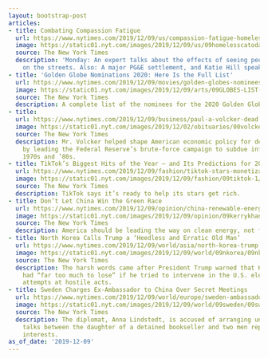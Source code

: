 ```yaml
---
layout: bootstrap-post
articles:
- title: Combating Compassion Fatigue
  url: https://www.nytimes.com/2019/12/09/us/compassion-fatigue-homeless-california.html
  image: https://static01.nyt.com/images/2019/12/09/us/09homelesscatoday/merlin_165167118_277658de-8ab9-4b55-8101-c11bc19a48b6-facebookJumbo.jpg
  source: The New York Times
  description: 'Monday: An expert talks about the effects of seeing people living
    on the streets. Also: A major PG&E settlement, and Katie Hill speaks out.'
- title: 'Golden Globe Nominations 2020: Here Is the Full List'
  url: https://www.nytimes.com/2019/12/09/movies/golden-globes-nominees-list.html
  image: https://static01.nyt.com/images/2019/12/09/arts/09GLOBES-LIST-irishman/09GLOBES-LIST-irishman-facebookJumbo.jpg
  source: The New York Times
  description: A complete list of the nominees for the 2020 Golden Globe Awards.
- title: 
  url: https://www.nytimes.com/2019/12/09/business/paul-a-volcker-dead.html
  image: https://static01.nyt.com/images/2019/12/02/obituaries/00volcker-toppix-sub/00volcker-toppix-sub-facebookJumbo.jpg
  source: The New York Times
  description: Mr. Volcker helped shape American economic policy for decades, notably
    by leading the Federal Reserve’s brute-force campaign to subdue inflation in the
    1970s and ’80s.
- title: TikTok’s Biggest Hits of the Year — and Its Predictions for 2020
  url: https://www.nytimes.com/2019/12/09/fashion/tiktok-stars-monetization.html
  image: https://static01.nyt.com/images/2019/12/09/fashion/09tiktok-1/09tiktok-1-facebookJumbo.jpg
  source: The New York Times
  description: TikTok says it’s ready to help its stars get rich.
- title: Don’t Let China Win the Green Race
  url: https://www.nytimes.com/2019/12/09/opinion/china-renewable-energy.html
  image: https://static01.nyt.com/images/2019/12/09/opinion/09kerrykhanna1/09kerrykhanna1-facebookJumbo.jpg
  source: The New York Times
  description: America should be leading the way on clean energy, not falling behind.
- title: North Korea Calls Trump a ‘Heedless and Erratic Old Man’
  url: https://www.nytimes.com/2019/12/09/world/asia/north-korea-trump.html
  image: https://static01.nyt.com/images/2019/12/09/world/09nkorea/09nkorea-facebookJumbo.jpg
  source: The New York Times
  description: The harsh words came after President Trump warned that Kim Jong-un
    had “far too much to lose” if he tried to intervene in the U.S. elections with
    attempts at hostile acts.
- title: Sweden Charges Ex-Ambassador to China Over Secret Meetings
  url: https://www.nytimes.com/2019/12/09/world/europe/sweden-ambassador-china.html
  image: https://static01.nyt.com/images/2019/12/09/world/09sweden/09sweden-facebookJumbo.jpg
  source: The New York Times
  description: The diplomat, Anna Lindstedt, is accused of arranging unauthorized
    talks between the daughter of a detained bookseller and two men representing Chinese
    interests.
as_of_date: '2019-12-09'
---
```


